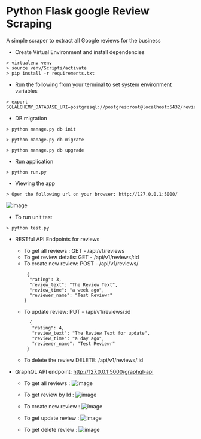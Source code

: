 # Python Flask google Review Scraping
A simple scraper to extract all Google reviews for the business

- Create Virtual Environment and install dependencies

```
> virtualenv venv
> source venv/Scripts/activate
> pip install -r requirements.txt
```
- Run the following from your terminal to set system environment variables
```
> export SQLALCHEMY_DATABASE_URI=postgresql://postgres:root@localhost:5432/reviews
```
- DB migration 
```
> python manage.py db init

> python manage.py db migrate

> python manage.py db upgrade
```
- Run application
```
> python run.py
```

- Viewing the app
```
> Open the following url on your browser: http://127.0.0.1:5000/
```
![image](https://raw.github.com/jignesh-p-crest/python_flask_googlereview_scrap_graphql/master/static/web_page.PNG)


- To run unit test
```
> python test.py

```

- RESTful API Endpoints for reviews
  - To get all reviews : GET - /api/v1/reviews
  - To get review details: GET - /api/v1/reviews/:id
  - To create new review: POST - /api/v1/reviews/
      ```
       {
        "rating": 3,
        "review_text": "The Review Text",
        "review_time": "a week ago",
        "reviewer_name": "Test Reviewr"
      }
    ```
  - To update review: PUT -  /api/v1/reviews/:id
     ```
       {
        "rating": 4,
        "review_text": "The Review Text for update",
        "review_time": "a day ago",
        "reviewer_name": "Test Reviewr"
      }
    ```
  - To delete the review DELETE: /api/v1/reviews/:id

- GraphQL API endpoint: http://127.0.0.1:5000/graphql-api
    - To get all reviews :
    ![image](https://raw.github.com/jignesh-p-crest/python_flask_googlereview_scrap_graphql/master/static/reviews.PNG)

    - To get review by Id :
    ![image](https://raw.github.com/jignesh-p-crest/python_flask_googlereview_scrap_graphql/master/static/reviews_by_id.PNG)

    - To create new review :
    ![image](https://raw.github.com/jignesh-p-crest/python_flask_googlereview_scrap_graphql/master/static/create_review.PNG)

    - To get update review :
    ![image](https://raw.github.com/jignesh-p-crest/python_flask_googlereview_scrap_graphql/master/static/update_reveiw.PNG)

    - To get delete review :
    ![image](https://raw.github.com/jignesh-p-crest/python_flask_googlereview_scrap_graphql/master/static/delete_review.PNG)
